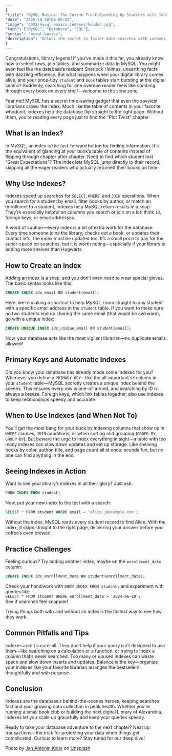 ```yaml
---
{
"title": "MySQL Basics: The Inside Track—Speeding Up Searches with Indexes",
"date": "2025-10-28T06:00:00",
"image": "2025/mysql-basics-indexes/header.jpg",
"tags": ["MySQL", "Database", "SQL"],
"series": "mysql-basics",
"description": "Unlock the secret to faster data searches with indexes! This post introduces beginners to the power of indexes in MySQL, using friendly library metaphors and simple SQL examples. Learn how—and why—to create indexes, understand their impact, and keep your growing database running at page-turning speed."
}
---
```

Congratulations, library legend! If you’ve made it this far, you already know how to select rows, join tables, and summarize data in MySQL. You might even feel like the database’s resident Sherlock Holmes, unearthing facts with dazzling efficiency. But what happens when your digital library comes alive, and your once-tidy `student` and `book` tables start bursting at the digital seams? Suddenly, searching for one overdue reader feels like combing through every book on every shelf—welcome to the slow zone.

Fear not! MySQL has a secret time-saving gadget that even the savviest librarians crave: the index. Much like the table of contents in your favorite whodunit, indexes help the database flip straight to the right page. Without them, you’re reading every page just to find the “Plot Twist” chapter.

## What Is an Index?

In MySQL, an index is the fast-forward button for finding information. It's the equivalent of glancing at your book’s table of contents instead of flipping through chapter after chapter. Need to find which student lost “Great Expectations”? The index lets MySQL jump directly to their record, skipping all the eager readers who actually returned their books on time.

## Why Use Indexes?

Indexes speed up searches for `SELECT`, `WHERE`, and `JOIN` operations. When you search for a student by email, filter books by author, or match an enrollment to a student, indexes help MySQL return results in a snap. They’re especially helpful on columns you search or join on a lot: think `id`, foreign keys, or email addresses.

A word of caution—every index is a bit of extra work for the database. Every time someone joins the library, checks out a book, or updates their contact info, the index must be updated too. It’s a small price to pay for the super-speed on searches, but it is worth noting—especially if your library is adding more shelves than Hogwarts.

## How to Create an Index

Adding an index is a snap, and you don’t even need to wear special gloves. The basic syntax looks like this:

```sql
CREATE INDEX idx_email ON student(email);
```

Here, we’re making a shortcut to help MySQL zoom straight to any student with a specific email address in the `student` table. If you want to make sure no two students end up sharing the same email (that would be awkward), go with a unique index:

```sql
CREATE UNIQUE INDEX idx_unique_email ON student(email);
```

Now, your database acts like the most vigilant librarian—no duplicate emails allowed!

## Primary Keys and Automatic Indexes

Did you know your database has already made some indexes for you? Whenever you define a `PRIMARY KEY`—like the all-important `id` column in your `student` table—MySQL secretly creates a unique index behind the scenes. This ensures every row is one-of-a-kind, and searching by ID is always a breeze. Foreign keys, which link tables together, also use indexes to keep relationships speedy and accurate.

## When to Use Indexes (and When Not To)

You’ll get the most bang for your buck by indexing columns that show up in `WHERE` clauses, `JOIN` conditions, or when sorting and grouping (`ORDER BY`, `GROUP BY`). But beware the urge to index everything in sight—a table with too many indexes can slow down updates and eat up storage. Like shelving books by color, author, title, and page count all at once: sounds fun, but no one can find anything in the end.

## Seeing Indexes in Action

Want to see your library’s indexes in all their glory? Just ask:

```sql
SHOW INDEX FROM student;
```

Now, put your new index to the test with a search:

```sql
SELECT * FROM student WHERE email = 'alice.j@example.com';
```

Without the index, MySQL reads every student record to find Alice. With the index, it skips straight to the right page, delivering your answer before your coffee’s even brewed.

## Practice Challenges

Feeling curious? Try adding another index, maybe on the `enrollment_date` column:

```sql
CREATE INDEX idx_enrollment_date ON student(enrollment_date);
```

Check your handiwork with `SHOW INDEX FROM student;` and experiment with queries like  
`SELECT * FROM student WHERE enrollment_date > '2024-06-10';`  
See if searches feel snappier!

Trying things both with and without an index is the fastest way to see how they work.

## Common Pitfalls and Tips

Indexes aren’t a cure-all. They don’t help if your query isn’t designed to use them—like searching on a calculation or a function, or trying to index a column that’s never searched. Too many or unused indexes can waste space and slow down inserts and updates. Balance is the key—organize your indexes like your favorite librarian arranges the bestsellers: thoughtfully and with purpose.

## Conclusion

Indexes are the database’s behind-the-scenes heroes, keeping searches fast and your growing data collection in peak health. Whether you’re running a small book club or building the next digital Library of Alexandria, indexes let you scale up gracefully and keep your queries speedy.

Ready to take your database adventure to the next chapter? Next up: transactions—the trick for protecting your data when things get complicated. Curious to learn more? Stay tuned for our deep dive!

Photo by <a href="https://unsplash.com/@jankolar?utm_source=unsplash&utm_medium=referral&utm_content=creditCopyText">Jan Antonin Kolar</a> on <a href="https://unsplash.com/photos/brown-wooden-drawer-lRoX0shwjUQ?utm_source=unsplash&utm_medium=referral&utm_content=creditCopyText">Unsplash</a>
      